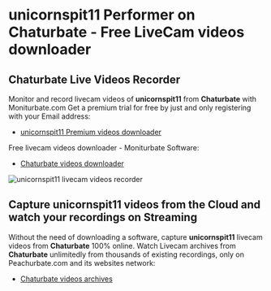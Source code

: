 # unicornspit11 Performer on Chaturbate - Free LiveCam videos downloader

## Chaturbate Live Videos Recorder

Monitor and record livecam videos of **unicornspit11** from **Chaturbate** with Moniturbate.com
Get a premium trial for free by just and only registering with your Email address:
* [unicornspit11 Premium videos downloader](https://moniturbate.com/request-demo-licence-key.html)

Free livecam videos downloader - Moniturbate Software:
* [Chaturbate videos downloader](https://moniturbate.com/moniturbate-download-software.html)

![unicornspit11 livecam videos recorder](https://peachurnet.com/templates/moniturbate-software.png)


## Capture unicornspit11 videos from the Cloud and watch your recordings on Streaming

Without the need of downloading a software, capture **unicornspit11** livecam videos from **Chaturbate** 100% online.
Watch Livecam archives from **Chaturbate** unlimitedly from thousands of existing recordings, only on Peachurbate.com and its websites network:
* [Chaturbate videos archives](https://peachurnet.com/)